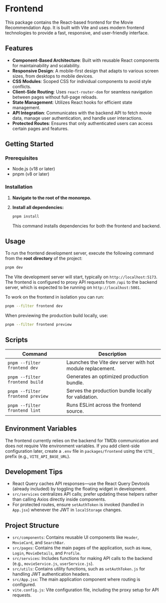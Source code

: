 # Frontend

This package contains the React-based frontend for the Movie Recommendation App. It is built with Vite and uses modern frontend technologies to provide a fast, responsive, and user-friendly interface.

## Features

- **Component-Based Architecture**: Built with reusable React components for maintainability and scalability.
- **Responsive Design**: A mobile-first design that adapts to various screen sizes, from desktops to mobile devices.
- **CSS Modules**: Scoped CSS for individual components to avoid style conflicts.
- **Client-Side Routing**: Uses `react-router-dom` for seamless navigation between pages without full-page reloads.
- **State Management**: Utilizes React hooks for efficient state management.
- **API Integration**: Communicates with the backend API to fetch movie data, manage user authentication, and handle user interactions.
- **Protected Routes**: Ensures that only authenticated users can access certain pages and features.

## Getting Started

### Prerequisites

- Node.js (v18 or later)
- pnpm (v8 or later)

### Installation

1. **Navigate to the root of the monorepo.**

2. **Install all dependencies:**

   ```bash
   pnpm install
   ```

   This command installs dependencies for both the frontend and backend.

## Usage

To run the frontend development server, execute the following command from the **root directory** of the project:

```bash
pnpm dev
```

The Vite development server will start, typically on `http://localhost:5173`. The frontend is configured to proxy API requests from `/api` to the backend server, which is expected to be running on `http://localhost:5001`.

To work on the frontend in isolation you can run:

```bash
pnpm --filter frontend dev
```

When previewing the production build locally, use:

```bash
pnpm --filter frontend preview
```

## Scripts

| Command | Description |
| --- | --- |
| `pnpm --filter frontend dev` | Launches the Vite dev server with hot module replacement. |
| `pnpm --filter frontend build` | Generates an optimized production bundle. |
| `pnpm --filter frontend preview` | Serves the production bundle locally for validation. |
| `pnpm --filter frontend lint` | Runs ESLint across the frontend source. |

## Environment Variables

The frontend currently relies on the backend for TMDb communication and does not require Vite environment variables. If you add client-side configuration later, create a `.env` file in `packages/frontend` using the `VITE_` prefix (e.g., `VITE_API_BASE_URL`).

## Development Tips

- React Query caches API responses—use the React Query Devtools (already included) by toggling the floating widget in development.
- `src/services` centralizes API calls; prefer updating these helpers rather than calling Axios directly inside components.
- For protected routes, ensure `setAuthToken` is invoked (handled in `App.jsx`) whenever the JWT in `localStorage` changes.

## Project Structure

- `src/components`: Contains reusable UI components like `Header`, `MovieCard`, and `SearchBar`.
- `src/pages`: Contains the main pages of the application, such as `Home`, `Login`, `MovieDetails`, and `Profile`.
- `src/services`: Includes functions for making API calls to the backend (e.g., `movieService.js`, `userService.js`).
- `src/utils`: Contains utility functions, such as `setAuthToken.js` for handling JWT authentication headers.
- `src/App.jsx`: The main application component where routing is configured.
- `vite.config.js`: Vite configuration file, including the proxy setup for API requests.
